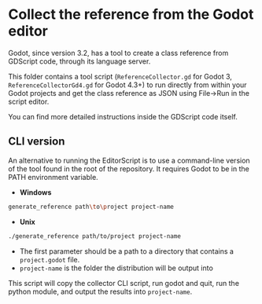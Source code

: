 # Collect the reference from the Godot editor #

Godot, since version 3.2, has a tool to create a class reference from GDScript code, through its language server.

This folder contains a tool script (`ReferenceCollector.gd` for Godot 3, `ReferenceCollectorGd4.gd` for Godot 4.3+) to run directly from within your Godot projects and get the class reference as JSON using File->Run in the script editor.

You can find more detailed instructions inside the GDScript code itself.

## CLI version ##

An alternative to running the EditorScript is to use a command-line version of the tool found in the root of the repository. It requires Godot to be in the PATH environment variable.

- **Windows**
```bash
generate_reference path\to\project project-name
```
- **Unix**
```bash
./generate_reference path/to/project project-name
```

- The first parameter should be a path to a directory that contains a `project.godot` file.
- `project-name` is the folder the distribution will be output into

This script will copy the collector CLI script, run godot and quit, run the python module, and output the results into `project-name`.
